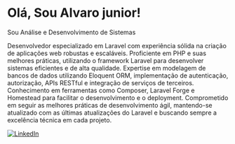 # Olá, Sou Alvaro junior!
Sou Análise e Desenvolvimento de Sistemas 

Desenvolvedor especializado em Laravel com experiência sólida na criação de aplicações web robustas e escaláveis. Proficiente em PHP e suas melhores práticas, utilizando o framework Laravel para desenvolver sistemas eficientes e de alta qualidade. Expertise em modelagem de bancos de dados utilizando Eloquent ORM, implementação de autenticação, autorização, APIs RESTful e integração de serviços de terceiros. Conhecimento em ferramentas como Composer, Laravel Forge e Homestead para facilitar o desenvolvimento e o deployment. Comprometido em seguir as melhores práticas de desenvolvimento ágil, mantendo-se atualizado com as últimas atualizações do Laravel e buscando sempre a excelência técnica em cada projeto.

[![LinkedIn](https://img.shields.io/badge/LinkedIn-0077B5?style=for-the-badge&logo=linkedin&logoColor=white)](www.linkedin.com/in/alvaro-alexandre-da-silva-junior-221b4463
)